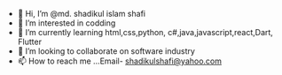 - 👋 Hi, I’m @md. shadikul islam shafi
- 👀 I’m interested in codding 
- 🌱 I’m currently learning html,css,python, c#,java,javascript,react,Dart, Flutter
- 💞️ I’m looking to collaborate on software industry 
- 📫 How to reach me ...Email- shadikulshafi@yahoo.com

<!---
shafi21064/shafi21064 is a ✨ special ✨ repository because its `README.md` (this file) appears on your GitHub profile.
You can click the Preview link to take a look at your changes.
--->
